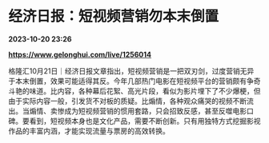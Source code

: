 # 经济日报：短视频营销勿本末倒置

**2023-10-20 23:26**

**https://www.gelonghui.com/live/1256014**

格隆汇10月21日｜经济日报文章指出，短视频营销是一把双刃剑，过度营销无异于本末倒置，效果可能适得其反。今年几部热门电影在短视频平台的营销颇有争奇斗艳的味道。比内容，各种幕后花絮、高光片段，看似为影片埋下了不少爆梗，但由于实际内容一般，引发货不对板的质疑。比煽情，各种观众痛哭的视频不断流出。当煽情、卖惨成为短视频营销的惯用套路，只会招致反感，甚至反噬电影口碑。要看到，短视频本身也是文化产品，需要不断创新。只有用独特方式挖掘影视作品的丰富内涵，才能实现流量与票房的高效转换。
